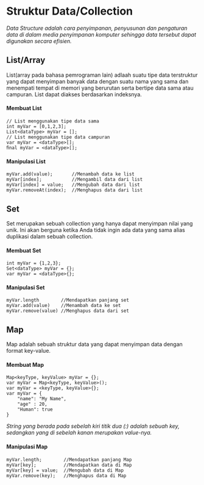 # Struktur Data/Collection
*Data Structure adalah cara penyimpanan, penyusunan dan pengaturan data di dalam media penyimpanan komputer sehingga data tersebut dapat digunakan secara efisien.*

## List/Array
List(array pada bahasa pemrograman lain) adlaah suatu tipe data terstruktur yang dapat menyimpan banyak data dengan suatu nama yang sama dan menempati tempat di memori yang berurutan serta bertipe data sama atau campuran. List dapat diakses berdasarkan indeksnya.
#### Membuat List
```
// List menggunakan tipe data sama
int myVar = [0,1,2,3];
List<dataType> myVar = [];
// List menggunakan tipe data campuran
var myVar = <dataType>[];
ﬁnal myVar = <dataType>[];
```
#### Manipulasi List
```
myVar.add(value);       //Menambah data ke list
myVar[index];           //Mengambil data dari list
myVar[index] = value;   //Mengubah data dari list
myVar.removeAt(index);  //Menghapus data dari list
```

## Set
Set merupakan sebuah collection yang hanya dapat menyimpan nilai yang unik. Ini akan berguna ketika Anda tidak ingin ada data yang sama alias duplikasi dalam sebuah collection.
#### Membuat Set
```
int myVar = {1,2,3}; 
Set<dataType> myVar = {};
var myVar = <dataType>{};
```
#### Manipulasi Set
```
myVar.length        //Mendapatkan panjang set
myVar.add(value)    //Menambah data ke set
myVar.remove(value) //Menghapus data dari set
```

## Map
Map adalah sebuah struktur data yang dapat menyimpan data dengan format key-value.
#### Membuat Map
```
Map<keyType, keyValue> myVar = {};
var myVar = Map<keyType, keyValue>();
var myVar = <keyType, keyValue>{};
var myVar = {
    "name": "My Name",
    "age" : 20,
    "Human": true
}
```
*String yang berada pada sebelah kiri titik dua (:) adalah sebuah key, sedangkan yang di sebelah kanan merupakan value-nya.*
#### Manipulasi Map
```
myVar.length;        //Mendapatkan panjang Map
myVar[key];          //Mendapatkan data di Map
myVar[key] = value;  //Mengubah data di Map
myVar.remove(key);   //Menghapus data di Map
```